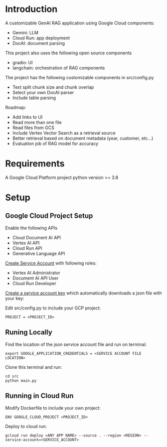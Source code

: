 # Introduction

A customizable GenAI RAG application using Google Cloud components:
- Gemini: LLM 
- Cloud Run: app deployment
- DocAI: document parsing  

This project also uses the following open source components
- gradio: UI 
- langchain: orchestration of RAG components

The project has the following customizable components in src/config.py
- Text split chunk size and chunk overlap
- Select your own DocAI parser
- Include table parsing 

Roadmap:
- Add links to UI 
- Read more than one file
- Read files from GCS 
- Include Vertex Vector Search as a retrieval source
- Better retrieval based on document metadata (year, customer, etc...)
- Evaluation job of RAG model for accuracy

# Requirements
A Google Cloud Platform project
python version  >= 3.8

# Setup

## Google Cloud Project Setup

Enable the following APIs
- Cloud Document AI API
- Vertex AI API
- Cloud Run API
- Generative Language API

[Create Service Account](https://cloud.google.com/iam/docs/service-accounts-create) with following roles: 
- Vertex AI Administrator
- Document AI API User
- Cloud Run Developer

[Create a service account key](https://cloud.google.com/iam/docs/keys-create-delete#creating) which automatically downloads a json file with your key:

Edit src/config.py to include your GCP project:
```
PROJECT = <PROJECT_ID> 
```

## Runing Locally

Find the location of the json service account file and run on terminal:
```
export GOOGLE_APPLICATION_CREDENTIALS = <SERVICE ACCOUNT FILE LOCATION>
```

Clone this terminal and run:
```
cd src
python main.py
```

## Running in Cloud Run

Modify Dockerfile to include your own project:
```
ENV GOOGLE_CLOUD_PROJECT <PROJECT_ID> 
```

Deploy to cloud run:
```
gcloud run deploy <ANY APP NAME> --source . --region <REGION> --service-account=<SERVICE_ACCOUNT>
```



